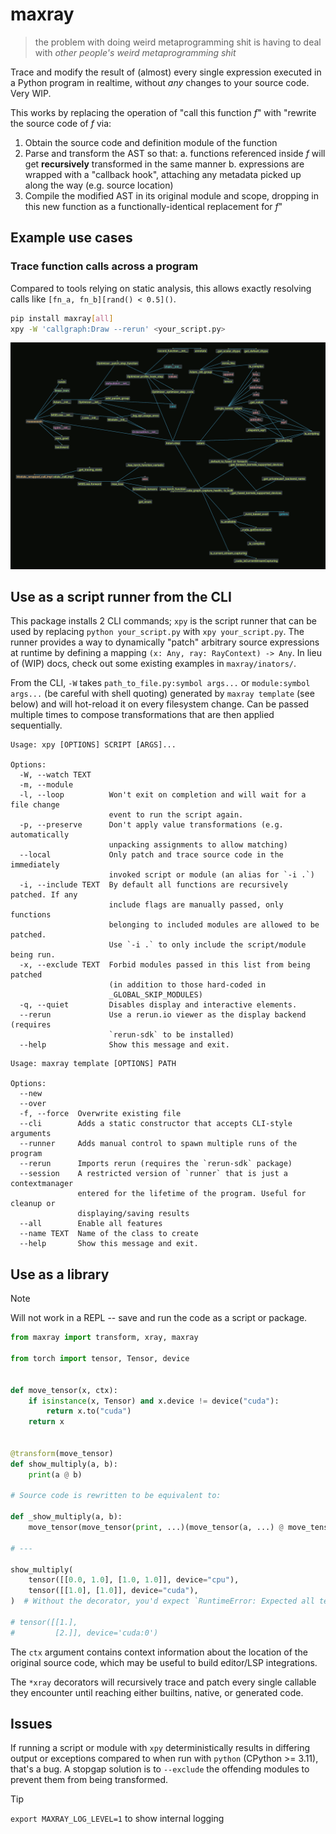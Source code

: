 # maxray

> the problem with doing weird metaprogramming shit is having to deal with *other people's weird metaprogramming shit*

Trace and modify the result of (almost) every single expression executed in a Python program in realtime, without *any* changes to your source code. Very WIP.

This works by replacing the operation of "call this function $f$" with "rewrite the source code of $f$ via:
1. Obtain the source code and definition module of the function
2. Parse and transform the AST so that:
    a. functions referenced inside $f$ will get **recursively** transformed in the same manner
    b. expressions are wrapped with a "callback hook", attaching any metadata picked up along the way (e.g. source location)
3. Compile the modified AST in its original module and scope, dropping in this new function as a functionally-identical replacement for $f$"

## Example use cases

### Trace function calls across a program

Compared to tools relying on static analysis, this allows exactly resolving calls like `[fn_a, fn_b][rand() < 0.5]()`.

```sh
pip install maxray[all]
xpy -W 'callgraph:Draw --rerun' <your_script.py>
```

![A graphviz-layout tree-style visualisation of the function call graph for a simple pytorch script](assets/callgraph-torch.png)

## Use as a script runner from the CLI

This package installs 2 CLI commands; `xpy` is the script runner that can be used by replacing `python your_script.py` with `xpy your_script.py`. The runner provides a way to dynamically "patch" arbitrary source expressions at runtime by defining a mapping `(x: Any, ray: RayContext) -> Any`. In lieu of (WIP) docs, check out some existing examples in `maxray/inators/`.

From the CLI, `-W` takes `path_to_file.py:symbol args...` or `module:symbol args...` (be careful with shell quoting) generated by `maxray template` (see below) and will hot-reload it on every filesystem change. Can be passed multiple times to compose transformations that are then applied sequentially.

```
Usage: xpy [OPTIONS] SCRIPT [ARGS]...

Options:
  -W, --watch TEXT
  -m, --module
  -l, --loop          Won't exit on completion and will wait for a file change
                      event to run the script again.
  -p, --preserve      Don't apply value transformations (e.g. automatically
                      unpacking assignments to allow matching)
  --local             Only patch and trace source code in the immediately
                      invoked script or module (an alias for `-i .`)
  -i, --include TEXT  By default all functions are recursively patched. If any
                      include flags are manually passed, only functions
                      belonging to included modules are allowed to be patched.
                      Use `-i .` to only include the script/module being run.
  -x, --exclude TEXT  Forbid modules passed in this list from being patched
                      (in addition to those hard-coded in
                      _GLOBAL_SKIP_MODULES)
  -q, --quiet         Disables display and interactive elements.
  --rerun             Use a rerun.io viewer as the display backend (requires
                      `rerun-sdk` to be installed)
  --help              Show this message and exit.
```


```
Usage: maxray template [OPTIONS] PATH

Options:
  --new
  --over
  -f, --force  Overwrite existing file
  --cli        Adds a static constructor that accepts CLI-style arguments
  --runner     Adds manual control to spawn multiple runs of the program
  --rerun      Imports rerun (requires the `rerun-sdk` package)
  --session    A restricted version of `runner` that is just a contextmanager
               entered for the lifetime of the program. Useful for cleanup or
               displaying/saving results
  --all        Enable all features
  --name TEXT  Name of the class to create
  --help       Show this message and exit.
```


## Use as a library

> [!NOTE]
> Will not work in a REPL -- save and run the code as a script or package.

```python
from maxray import transform, xray, maxray

from torch import tensor, Tensor, device


def move_tensor(x, ctx):
    if isinstance(x, Tensor) and x.device != device("cuda"):
        return x.to("cuda")
    return x


@transform(move_tensor)
def show_multiply(a, b):
    print(a @ b)

# Source code is rewritten to be equivalent to:

def _show_multiply(a, b):
    move_tensor(move_tensor(print, ...)(move_tensor(a, ...) @ move_tensor(b, ...)), ...)

# ---

show_multiply(
    tensor([[0.0, 1.0], [1.0, 1.0]], device="cpu"),
    tensor([[1.0], [1.0]], device="cuda"),
)  # Without the decorator, you'd expect `RuntimeError: Expected all tensors to be on the same device`

# tensor([[1.],
#         [2.]], device='cuda:0')
```

The `ctx` argument contains context information about the location of the original source code, which may be useful to build editor/LSP integrations.

The `*xray` decorators will recursively trace and patch every single callable they encounter until reaching either builtins, native, or generated code.


## Issues

If running a script or module with `xpy` deterministically results in differing output or exceptions compared to when run with `python` (CPython >= 3.11), that's a bug. A stopgap solution is to `--exclude` the offending modules to prevent them from being transformed.

> [!TIP] 
> `export MAXRAY_LOG_LEVEL=1` to show internal logging
